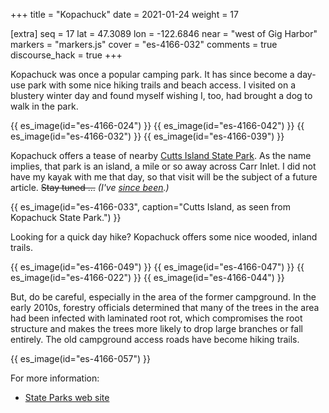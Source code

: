 +++
title = "Kopachuck"
date = 2021-01-24
weight = 17

[extra]
seq = 17
lat = 47.3089
lon = -122.6846
near = "west of Gig Harbor"
markers = "markers.js"
cover = "es-4166-032"
comments = true
discourse_hack = true
+++

Kopachuck was once a popular camping park. It has since become a day-use park with some nice hiking trails and beach access. I visited on a blustery winter day and found myself wishing I, too, had brought a dog to walk in the park.

<!-- more -->

{{ es_image(id="es-4166-024") }}
{{ es_image(id="es-4166-042") }}
{{ es_image(id="es-4166-032") }}
{{ es_image(id="es-4166-039") }}

Kopachuck offers a tease of nearby [Cutts Island State Park](/cutts-island/). As the name implies, that park is an island, a mile or so away across Carr Inlet. I did not have my kayak with me that day, so that visit will be the subject of a future article. ~~Stay tuned …~~ _(I've [since been](/cutts-island/).)_

{{ es_image(id="es-4166-033", caption="Cutts Island, as seen from Kopachuck State Park.") }}

Looking for a quick day hike? Kopachuck offers some nice wooded, inland trails.

{{ es_image(id="es-4166-049") }}
{{ es_image(id="es-4166-047") }}
{{ es_image(id="es-4166-022") }}
{{ es_image(id="es-4166-044") }}

But, do be careful, especially in the area of the former campground. In the early 2010s, forestry officials determined that many of the trees in the area had been infected with laminated root rot, which compromises the root structure and makes the trees more likely to drop large branches or fall entirely. The old campground access roads have become hiking trails.

{{ es_image(id="es-4166-057") }}

For more information:

* [State Parks web site](https://parks.state.wa.us/530/Kopachuck)
